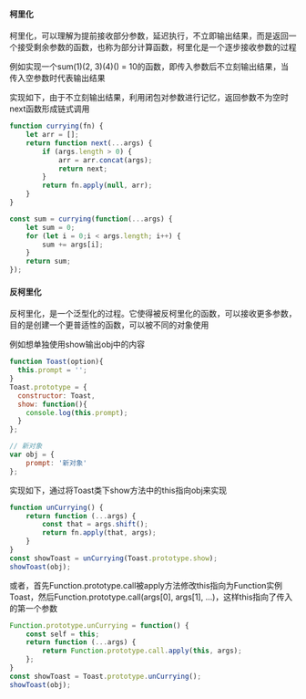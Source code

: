 #### 柯里化

柯里化，可以理解为提前接收部分参数，延迟执行，不立即输出结果，而是返回一个接受剩余参数的函数，也称为部分计算函数，柯里化是一个逐步接收参数的过程

例如实现一个sum(1)(2, 3)(4)() = 10的函数，即传入参数后不立刻输出结果，当传入空参数时代表输出结果

实现如下，由于不立刻输出结果，利用闭包对参数进行记忆，返回参数不为空时next函数形成链式调用

```js
function currying(fn) {
    let arr = [];
    return function next(...args) {
        if (args.length > 0) {
            arr = arr.concat(args);
            return next;
        }
        return fn.apply(null, arr);
    }
}

const sum = currying(function(...args) {
    let sum = 0;
    for (let i = 0;i < args.length; i++) {
        sum += args[i];
    }
    return sum;
});
```

#### 反柯里化

反柯里化，是一个泛型化的过程。它使得被反柯里化的函数，可以接收更多参数，目的是创建一个更普适性的函数，可以被不同的对象使用

例如想单独使用show输出obj中的内容

```js
function Toast(option){
  this.prompt = '';
}
Toast.prototype = {
  constructor: Toast,
  show: function(){
    console.log(this.prompt);
  }
};

// 新对象
var obj = {
    prompt: '新对象'
};
```

实现如下，通过将Toast类下show方法中的this指向obj来实现

```js
function unCurrying() {
    return function (...args) {
        const that = args.shift();
        return fn.apply(that, args);
    }
}
const showToast = unCurrying(Toast.prototype.show);
showToast(obj);
```

或者，首先Function.prototype.call被apply方法修改this指向为Function实例Toast，然后Function.prototype.call(args[0], args[1], ...)，这样this指向了传入的第一个参数

```js
Function.prototype.unCurrying = function() {
    const self = this;
    return function (...args) {
        return Function.prototype.call.apply(this, args);
    };
}
const showToast = Toast.prototype.unCurrying();
showToast(obj);
```
